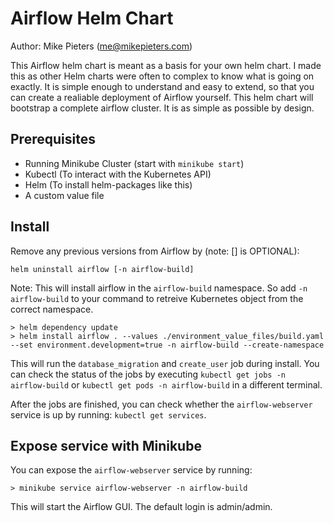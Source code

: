 
Airflow Helm Chart
=======================

Author: Mike Pieters (me@mikepieters.com)

This Airflow helm chart is meant as a basis for your own helm chart. I made this as other Helm charts were often to complex to know what is going on exactly.
It is simple enough to understand and easy to extend, so that you can create a realiable deployment of Airflow yourself.
This helm chart will bootstrap a complete airflow cluster. It is as simple as possible by design. 

Prerequisites
-------------
- Running Minikube Cluster (start with `minikube start`)
- Kubectl (To interact with the Kubernetes API)
- Helm (To install helm-packages like this)
- A custom value file

Install
-------

Remove any previous versions from Airflow by (note: [] is OPTIONAL):
```
helm uninstall airflow [-n airflow-build]
```

Note: This will install airflow in the `airflow-build` namespace. So add `-n airflow-build` to your command to retreive Kubernetes object from the correct namespace.

```
> helm dependency update
> helm install airflow . --values ./environment_value_files/build.yaml --set environment.development=true -n airflow-build --create-namespace
```

This will run the `database_migration` and `create_user` job during install. You can check the status of the jobs by executing `kubectl get jobs -n airflow-build` or `kubectl get pods -n airflow-build` in a different terminal.

After the jobs are finished, you can check whether the `airflow-webserver` service is up by running: `kubectl get services`.

Expose service with Minikube
----------------------------

You can expose the `airflow-webserver` service by running:

```
> minikube service airflow-webserver -n airflow-build
```

This will start the Airflow GUI. The default login is admin/admin.

